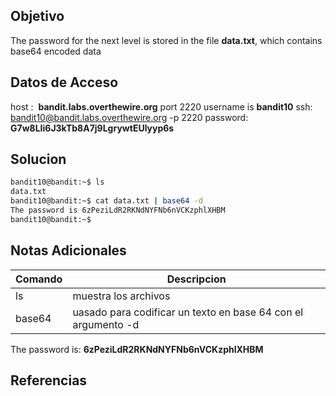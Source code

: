 ## Objetivo
The password for the next level is stored in the file **data.txt**, which contains base64 encoded data
## Datos de Acceso
host :  **bandit.labs.overthewire.org** port 2220
username is **bandit10**
ssh:  bandit10@bandit.labs.overthewire.org -p 2220
password: **G7w8LIi6J3kTb8A7j9LgrywtEUlyyp6s**
## Solucion

``` bash
bandit10@bandit:~$ ls
data.txt
bandit10@bandit:~$ cat data.txt | base64 -d
The password is 6zPeziLdR2RKNdNYFNb6nVCKzphlXHBM
bandit10@bandit:~$
```

## Notas Adicionales

| Comando | Descripcion |
| ---- | ----|
| ls| muestra los archivos|
|base64| uasado para codificar un texto en base 64 con el argumento -d|

The password is: **6zPeziLdR2RKNdNYFNb6nVCKzphlXHBM**

## Referencias
